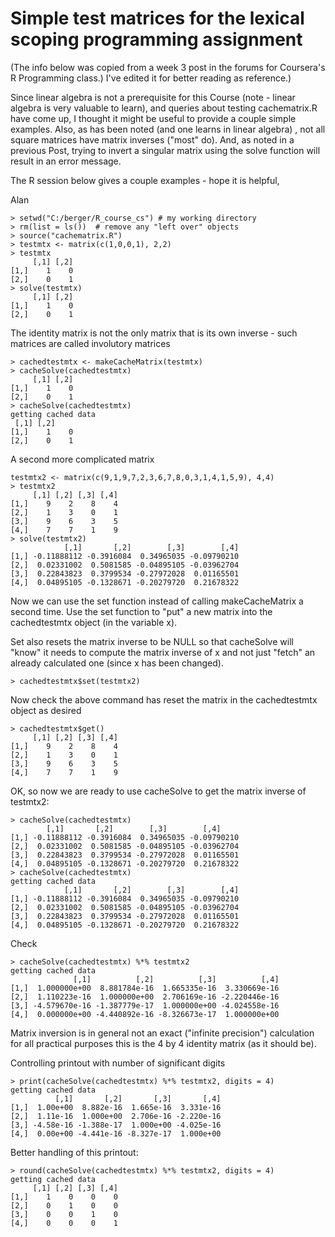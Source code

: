 # Simple test matrices for the lexical scoping programming assignment

(The info below was copied from a week 3 post in the forums for Coursera's R Programming class.) I've edited it for better reading as reference.)

Since linear algebra is not a prerequisite for this Course (note - linear algebra is very valuable to learn), and queries about testing cachematrix.R have come up, I thought it might be useful to provide a couple simple examples. Also, as has been noted (and one learns in linear algebra) , not all square matrices have matrix inverses ("most" do). And, as noted in a previous Post, trying to invert a singular matrix using the solve function will result in an error message.

The R session below gives a couple examples - hope it is helpful,

Alan

    > setwd("C:/berger/R_course_cs") # my working directory
    > rm(list = ls())  # remove any "left over" objects
    > source("cachematrix.R")
    > testmtx <- matrix(c(1,0,0,1), 2,2)
    > testmtx
         [,1] [,2]
    [1,]    1    0
    [2,]    0    1
    > solve(testmtx)
         [,1] [,2]
    [1,]    1    0
    [2,]    0    1

The identity matrix is not the only matrix that is its own inverse - such matrices are called involutory matrices

    > cachedtestmtx <- makeCacheMatrix(testmtx)
    > cacheSolve(cachedtestmtx)
         [,1] [,2]
    [1,]    1    0
    [2,]    0    1
    > cacheSolve(cachedtestmtx)
    getting cached data
     [,1] [,2]
    [1,]    1    0
    [2,]    0    1

A second more complicated matrix

    testmtx2 <- matrix(c(9,1,9,7,2,3,6,7,8,0,3,1,4,1,5,9), 4,4)
    > testmtx2
         [,1] [,2] [,3] [,4]
    [1,]    9    2    8    4
    [2,]    1    3    0    1
    [3,]    9    6    3    5
    [4,]    7    7    1    9
    > solve(testmtx2)
                [,1]       [,2]        [,3]        [,4]
    [1,] -0.11888112 -0.3916084  0.34965035 -0.09790210
    [2,]  0.02331002  0.5081585 -0.04895105 -0.03962704
    [3,]  0.22843823  0.3799534 -0.27972028  0.01165501
    [4,]  0.04895105 -0.1328671 -0.20279720  0.21678322

Now we can use the set function instead of calling makeCacheMatrix a second time. Use the set function to "put" a new matrix into the cachedtestmtx object (in the variable x).

Set also resets the matrix inverse to be NULL so that cacheSolve will "know" it needs to compute the matrix inverse of x and not just "fetch" an already calculated one (since x has been changed).

    > cachedtestmtx$set(testmtx2)

Now check the above command has reset the matrix in the cachedtestmtx object as desired

    > cachedtestmtx$get()  
         [,1] [,2] [,3] [,4]
    [1,]    9    2    8    4
    [2,]    1    3    0    1
    [3,]    9    6    3    5
    [4,]    7    7    1    9

OK, so now we are ready to use cacheSolve to get the matrix inverse of testmtx2:

    > cacheSolve(cachedtestmtx)
            [,1]       [,2]        [,3]        [,4]
    [1,] -0.11888112 -0.3916084  0.34965035 -0.09790210
    [2,]  0.02331002  0.5081585 -0.04895105 -0.03962704
    [3,]  0.22843823  0.3799534 -0.27972028  0.01165501
    [4,]  0.04895105 -0.1328671 -0.20279720  0.21678322
    > cacheSolve(cachedtestmtx)
    getting cached data
                [,1]       [,2]        [,3]        [,4]
    [1,] -0.11888112 -0.3916084  0.34965035 -0.09790210
    [2,]  0.02331002  0.5081585 -0.04895105 -0.03962704
    [3,]  0.22843823  0.3799534 -0.27972028  0.01165501
    [4,]  0.04895105 -0.1328671 -0.20279720  0.21678322

Check

    > cacheSolve(cachedtestmtx) %*% testmtx2
    getting cached data
                  [,1]          [,2]          [,3]          [,4]
    [1,]  1.000000e+00  8.881784e-16  1.665335e-16  3.330669e-16
    [2,]  1.110223e-16  1.000000e+00  2.706169e-16 -2.220446e-16
    [3,] -4.579670e-16 -1.387779e-17  1.000000e+00 -4.024558e-16
    [4,]  0.000000e+00 -4.440892e-16 -8.326673e-17  1.000000e+00

Matrix inversion is in general not an exact ("infinite precision") calculation for all practical purposes this is the 4 by 4 identity matrix (as it should be).

Controlling printout with number of significant digits

    > print(cacheSolve(cachedtestmtx) %*% testmtx2, digits = 4)
    getting cached data
              [,1]       [,2]       [,3]       [,4]
    [1,]  1.00e+00  8.882e-16  1.665e-16  3.331e-16
    [2,]  1.11e-16  1.000e+00  2.706e-16 -2.220e-16
    [3,] -4.58e-16 -1.388e-17  1.000e+00 -4.025e-16
    [4,]  0.00e+00 -4.441e-16 -8.327e-17  1.000e+00

Better handling of this printout:

    > round(cacheSolve(cachedtestmtx) %*% testmtx2, digits = 4)
    getting cached data
         [,1] [,2] [,3] [,4]
    [1,]    1    0    0    0
    [2,]    0    1    0    0
    [3,]    0    0    1    0
    [4,]    0    0    0    1